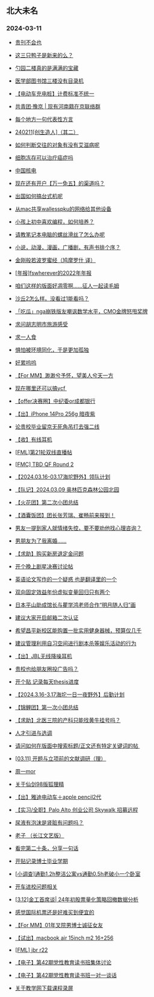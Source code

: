 ## 北大未名 
### 2024-03-11

+ [贵刊不会也](https://bbs.pku.edu.cn/v2/post-read.php?bid=728&threadid=18758115)

+ [这三只鸭子是新来的么？](https://bbs.pku.edu.cn/v2/post-read.php?bid=1431&threadid=18758618)

+ [勺园二楼真的是满满的宝藏](https://bbs.pku.edu.cn/v2/post-read.php?bid=1431&threadid=18758459)

+ [医学部图书馆三楼没有目录机](https://bbs.pku.edu.cn/v2/post-read.php?bid=138&threadid=18758313)

+ [【电动车充电桩】计费标准不统一](https://bbs.pku.edu.cn/v2/post-read.php?bid=138&threadid=18758643)

+ [共青团·豫京 | 现有河南籍在京联络群](https://bbs.pku.edu.cn/v2/post-read.php?bid=477&threadid=18321181)

+ [每个地方一句代表性方言](https://bbs.pku.edu.cn/v2/post-read.php?bid=475&threadid=18757284)

+ [240211[创生造人]（其二）](https://bbs.pku.edu.cn/v2/post-read.php?bid=104&threadid=18747314)

+ [如何判断交往的对象有没有艾滋病呢](https://bbs.pku.edu.cn/v2/post-read.php?bid=244&threadid=18757690)

+ [细胞冻存可以治疗癌症吗](https://bbs.pku.edu.cn/v2/post-read.php?bid=244&threadid=18758676)

+ [中国核电](https://bbs.pku.edu.cn/v2/post-read.php?bid=249&threadid=18758624)

+ [现在还有开户【万一免五】的渠道吗？](https://bbs.pku.edu.cn/v2/post-read.php?bid=249&threadid=18627815)

+ [出国如何搞台式机呢](https://bbs.pku.edu.cn/v2/post-read.php?bid=1361&threadid=18758359)

+ [从mac共享wallesspku的网络给其他设备](https://bbs.pku.edu.cn/v2/post-read.php?bid=35&threadid=18748620)

+ [小孩上初中喜欢编程，如何培养？](https://bbs.pku.edu.cn/v2/post-read.php?bid=35&threadid=18758118)

+ [请教笔记本电脑的螺丝滑丝了怎么办呢](https://bbs.pku.edu.cn/v2/post-read.php?bid=484&threadid=18758228)

+ [小说，动漫，漫画，广播剧，有声书排个序？](https://bbs.pku.edu.cn/v2/post-read.php?bid=1475&threadid=18758639)

+ [金刚般若波罗蜜经（鸠摩罗什 译）](https://bbs.pku.edu.cn/v2/post-read.php?bid=10&threadid=18758573)

+ [[年报]fswherever的2022年年报](https://bbs.pku.edu.cn/v2/post-read.php?bid=647&threadid=18455775)

+ [咱们这样的版面好凋零啊……征人一起读毛姆](https://bbs.pku.edu.cn/v2/post-read.php?bid=960&threadid=18644204)

+ [沙丘2怎么样。没看过1能看吗？](https://bbs.pku.edu.cn/v2/post-read.php?bid=83&threadid=18758595)

+ [「吃瓜」nga崩铁版友嘲讽数学水平，CMO金牌怒甩奖牌](https://bbs.pku.edu.cn/v2/post-read.php?bid=1472&threadid=18757814)

+ [求问胡志明市旅游感受](https://bbs.pku.edu.cn/v2/post-read.php?bid=94&threadid=18758213)

+ [求一人食](https://bbs.pku.edu.cn/v2/post-read.php?bid=90&threadid=18758308)

+ [惧怕被环境同化，于是更加孤独](https://bbs.pku.edu.cn/v2/post-read.php?bid=176&threadid=18758447)

+ [好累呜呜](https://bbs.pku.edu.cn/v2/post-read.php?bid=176&threadid=18758404)

+ [【For MM】渺渺兮予怀，望美人兮天一方](https://bbs.pku.edu.cn/v2/post-read.php?bid=167&threadid=18758641)

+ [现在哪里还可以搞ycf ](https://bbs.pku.edu.cn/v2/post-read.php?bid=103&threadid=18758103)

+ [【offer决赛圈】中纪委or成都银行](https://bbs.pku.edu.cn/v2/post-read.php?bid=99&threadid=18758145)

+ [【出】iPhone 14Pro 256g 暗夜紫](https://bbs.pku.edu.cn/v2/post-read.php?bid=71&threadid=18758613)

+ [论贵校毕业留京无死角吊打去强二线](https://bbs.pku.edu.cn/v2/post-read.php?bid=99&threadid=18758230)

+ [【收】有线耳机](https://bbs.pku.edu.cn/v2/post-read.php?bid=71&threadid=18758546)

+ [[FML]第21轮双线直播帖](https://bbs.pku.edu.cn/v2/post-read.php?bid=519&threadid=18758104)

+ [[FMC] TBD QF Round 2](https://bbs.pku.edu.cn/v2/post-read.php?bid=519&threadid=18755571)

+ [【2024.03.16-03.17海坨野外】领队计划](https://bbs.pku.edu.cn/v2/post-read.php?bid=224&threadid=18758594)

+ [【队记】2024.03.09 奥林匹克森林公园北园](https://bbs.pku.edu.cn/v2/post-read.php?bid=952&threadid=18758441)

+ [【火花团】第二次小团总结](https://bbs.pku.edu.cn/v2/post-read.php?bid=696&threadid=18758417)

+ [【酒囊饭团】团长张芳瑞、崔畅前来报到！](https://bbs.pku.edu.cn/v2/post-read.php?bid=696&threadid=18757579)

+ [男友一提到家人就情绪失控，要不要劝他找心理咨询？](https://bbs.pku.edu.cn/v2/post-read.php?bid=690&threadid=18758450)

+ [男朋友为了我离婚……](https://bbs.pku.edu.cn/v2/post-read.php?bid=690&threadid=18758444)

+ [【求助】购买新房退定金问题](https://bbs.pku.edu.cn/v2/post-read.php?bid=995&threadid=18758479)

+ [开个晚上剧星决赛讨论帖](https://bbs.pku.edu.cn/v2/post-read.php?bid=912&threadid=18552841)

+ [英语论文写作的一个疑惑 也是翻译里的一个](https://bbs.pku.edu.cn/v2/post-read.php?bid=718&threadid=18756356)

+ [双向固定效益年份虚拟变量回归只有两个](https://bbs.pku.edu.cn/v2/post-read.php?bid=718&threadid=18481917)

+ [日本平山助成馆长与瞿学鸿老师合作“明月随人归”画](https://bbs.pku.edu.cn/v2/post-read.php?bid=917&threadid=18669007)

+ [建议大家开启邮箱二次认证](https://bbs.pku.edu.cn/v2/post-read.php?bid=668&threadid=18758274)

+ [希望昌平新校区能购置一批实用健身器械，预算仅几千](https://bbs.pku.edu.cn/v2/post-read.php?bid=438&threadid=18754249)

+ [建议管理利用自习空间进行剧本杀等娱乐活动的行为](https://bbs.pku.edu.cn/v2/post-read.php?bid=438&threadid=18758303)

+ [【出】JBL无线降噪耳机](https://bbs.pku.edu.cn/v2/post-read.php?bid=71&threadid=18758675)

+ [贵校也给朋友圈投广告吗？](https://bbs.pku.edu.cn/v2/post-read.php?bid=294&threadid=18758735)

+ [开个贴 记录每天thesis进度](https://bbs.pku.edu.cn/v2/post-read.php?bid=361&threadid=18750195)

+ [【2024.3.16-3.17海坨一日一夜野外】后勤计划](https://bbs.pku.edu.cn/v2/post-read.php?bid=224&threadid=18758742)

+ [【锦鲤团】第一次小团总结](https://bbs.pku.edu.cn/v2/post-read.php?bid=696&threadid=18758744)

+ [【求助】北医三院的产科只能找黄牛挂号吗？](https://bbs.pku.edu.cn/v2/post-read.php?bid=244&threadid=18757909)

+ [人才引进与选调](https://bbs.pku.edu.cn/v2/post-read.php?bid=99&threadid=18757120)

+ [请问如何在版面中搜索标题/正文还有特定关键词的帖 ](https://bbs.pku.edu.cn/v2/post-read.php?bid=16&threadid=18758752)

+ [[03.11] 开题与立项前的文献调研（理）](https://bbs.pku.edu.cn/v2/post-read.php?bid=25&threadid=18758755)

+ [周一mor](https://bbs.pku.edu.cn/v2/post-read.php?bid=468&threadid=18758751)

+ [关于仙剑98版狐狸精](https://bbs.pku.edu.cn/v2/post-read.php?bid=838&threadid=18675476)

+ [【出】雅迪电动车＋apple pencil2代](https://bbs.pku.edu.cn/v2/post-read.php?bid=71&threadid=18758679)

+ [【实习/全职】Palo Alto 创业公司 Skywalk 招募远程](https://bbs.pku.edu.cn/v2/post-read.php?bid=322&threadid=18756376)

+ [尿液有泡沫是肾脏有问题吗？](https://bbs.pku.edu.cn/v2/post-read.php?bid=244&threadid=18755861)

+ [老子 （长江文艺版）](https://bbs.pku.edu.cn/v2/post-read.php?bid=10&threadid=18758769)

+ [看完第二十条，分享一句话](https://bbs.pku.edu.cn/v2/post-read.php?bid=83&threadid=18758728)

+ [开贴记录博士毕业学期](https://bbs.pku.edu.cn/v2/post-read.php?bid=361&threadid=18756908)

+ [[小调查]通勤1.2h整洁公寓vs通勤0.5h老破小一个卧室](https://bbs.pku.edu.cn/v2/post-read.php?bid=99&threadid=18758667)

+ [开车进校问题相关](https://bbs.pku.edu.cn/v2/post-read.php?bid=138&threadid=18271868)

+ [[3.12]金工首席谈| 24年初股票量化策略回撤数据分析](https://bbs.pku.edu.cn/v2/post-read.php?bid=342&threadid=18758780)

+ [感觉国际机票还是好难买到便宜的](https://bbs.pku.edu.cn/v2/post-read.php?bid=94&threadid=18758516)

+ [【For MM】01年叉院男博士诚征女友](https://bbs.pku.edu.cn/v2/post-read.php?bid=167&threadid=18757868)

+ [【试出】macbook air 15inch m2 16+256](https://bbs.pku.edu.cn/v2/post-read.php?bid=71&threadid=18758731)

+ [[FML] jbr r22](https://bbs.pku.edu.cn/v2/post-read.php?bid=519&threadid=18758784)

+ [【电子】第42期党性教育读书班集体讨论](https://bbs.pku.edu.cn/v2/post-read.php?bid=1284&threadid=18758782)

+ [【电子】第42期党性教育读书班一对一谈话](https://bbs.pku.edu.cn/v2/post-read.php?bid=1284&threadid=18758781)

+ [关于教学网下载课程录屏](https://bbs.pku.edu.cn/v2/post-read.php?bid=668&threadid=18758795)

